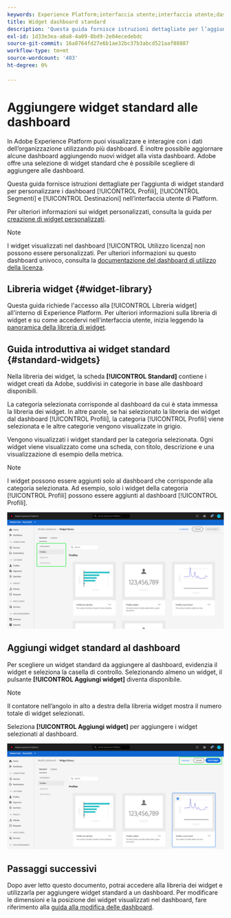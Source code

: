 ```yaml
---
keywords: Experience Platform;interfaccia utente;interfaccia utente;dashboard;dashboard;profili;segmenti;destinazioni;utilizzo licenza
title: Widget dashboard standard
description: 'Questa guida fornisce istruzioni dettagliate per l’aggiunta di widget standard alle dashboard di Adobe Experience Platform. '
exl-id: 1d33e3ea-a8a8-4a09-8bd9-2e04ecedebdc
source-git-commit: 16a8764fd27e6b1ae32bc37b3abcd521aaf88887
workflow-type: tm+mt
source-wordcount: '403'
ht-degree: 0%

---
```


# Aggiungere widget standard alle dashboard

In Adobe Experience Platform puoi visualizzare e interagire con i dati dell’organizzazione utilizzando più dashboard. È inoltre possibile aggiornare alcune dashboard aggiungendo nuovi widget alla vista dashboard. Adobe offre una selezione di widget standard che è possibile scegliere di aggiungere alle dashboard.

Questa guida fornisce istruzioni dettagliate per l’aggiunta di widget standard per personalizzare i dashboard [!UICONTROL Profili], [!UICONTROL Segmenti] e [!UICONTROL Destinazioni] nell’interfaccia utente di Platform.

Per ulteriori informazioni sui widget personalizzati, consulta la guida per [creazione di widget personalizzati](custom-widgets.md).

>[!NOTE]
>
>I widget visualizzati nel dashboard [!UICONTROL Utilizzo licenza] non possono essere personalizzati. Per ulteriori informazioni su questo dashboard univoco, consulta la [documentazione del dashboard di utilizzo della licenza](../guides/license-usage.md).

## Libreria widget {#widget-library}

Questa guida richiede l&#39;accesso alla [!UICONTROL Libreria widget] all&#39;interno di Experience Platform. Per ulteriori informazioni sulla libreria di widget e su come accedervi nell&#39;interfaccia utente, inizia leggendo la [panoramica della libreria di widget](widget-library.md).

## Guida introduttiva ai widget standard {#standard-widgets}

Nella libreria dei widget, la scheda **[!UICONTROL Standard]** contiene i widget creati da Adobe, suddivisi in categorie in base alle dashboard disponibili.

La categoria selezionata corrisponde al dashboard da cui è stata immessa la libreria dei widget. In altre parole, se hai selezionato la libreria dei widget dal dashboard [!UICONTROL Profili], la categoria [!UICONTROL Profili] viene selezionata e le altre categorie vengono visualizzate in grigio.

Vengono visualizzati i widget standard per la categoria selezionata. Ogni widget viene visualizzato come una scheda, con titolo, descrizione e una visualizzazione di esempio della metrica.

>[!NOTE]
>
>I widget possono essere aggiunti solo al dashboard che corrisponde alla categoria selezionata. Ad esempio, solo i widget della categoria [!UICONTROL Profili] possono essere aggiunti al dashboard [!UICONTROL Profili].

![](../images/customization/standard-widgets.png)

## Aggiungi widget standard al dashboard

Per scegliere un widget standard da aggiungere al dashboard, evidenzia il widget e seleziona la casella di controllo. Selezionando almeno un widget, il pulsante **[!UICONTROL Aggiungi widget]** diventa disponibile.

>[!NOTE]
>
>Il contatore nell’angolo in alto a destra della libreria widget mostra il numero totale di widget selezionati.

Seleziona **[!UICONTROL Aggiungi widget]** per aggiungere i widget selezionati al dashboard.

![](../images/customization/add-widget.png)

## Passaggi successivi

Dopo aver letto questo documento, potrai accedere alla libreria dei widget e utilizzarla per aggiungere widget standard a un dashboard. Per modificare le dimensioni e la posizione dei widget visualizzati nel dashboard, fare riferimento alla [guida alla modifica delle dashboard](modify.md).
